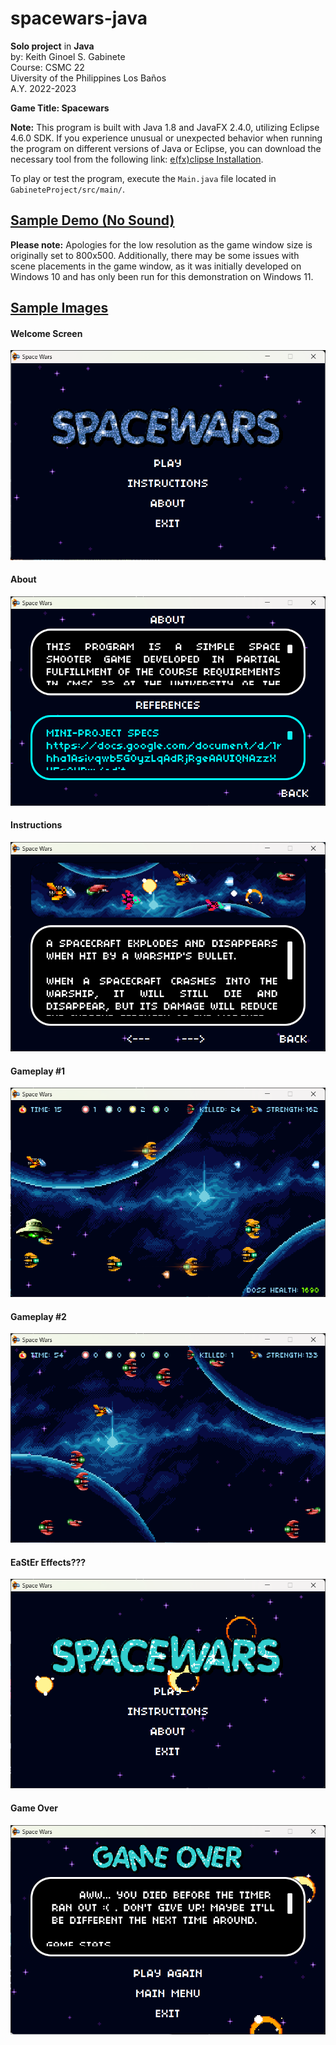 # spacewars-java
**Solo project** in **Java** <br />
by: Keith Ginoel S. Gabinete  <br />
Course: CSMC 22  <br />
Uiversity of the Philippines Los Baños <br />
A.Y. 2022-2023

**Game Title: Spacewars**<br />

**Note:** This program is built with Java 1.8 and JavaFX 2.4.0, utilizing Eclipse 4.6.0 SDK.
If you experience unusual or unexpected behavior when running the program on different versions of Java or Eclipse, you can download the necessary tool from the following link: [e(fx)clipse Installation](https://efxclipse.bestsolution.at/install.html#all-in-one).

To play or test the program, execute the ``Main.java`` file located in ``GabineteProject/src/main/``.
  
## <u>[Sample Demo (No Sound)](https://youtu.be/FVJK8ExIcGE)</u>  
**Please note:** Apologies for the low resolution as the game window size is originally set to 800x500. Additionally, there may be some issues with scene placements in the game window, as it was initially developed on Windows 10 and has only been run for this demonstration on Windows 11.
  
  
## <u>Sample Images</u>  
#### Welcome Screen
![Welcome Screen](/sample-images/main_window.png)  

#### About
![About](/sample-images/about_window.png)  

#### Instructions  
![Instructions](/sample-images/instructions_window.png)  

#### Gameplay #1  
![Gameplay #1](/sample-images/gameplay_one.png)  

#### Gameplay #2  
![Gameplay #2](/sample-images/gameplay_two.png)  

#### EaStEr Effects???  
![EaStEr -_-](/sample-images/easter_effects.png)  

#### Game Over  
![Game Over](/sample-images/gameover.png)
